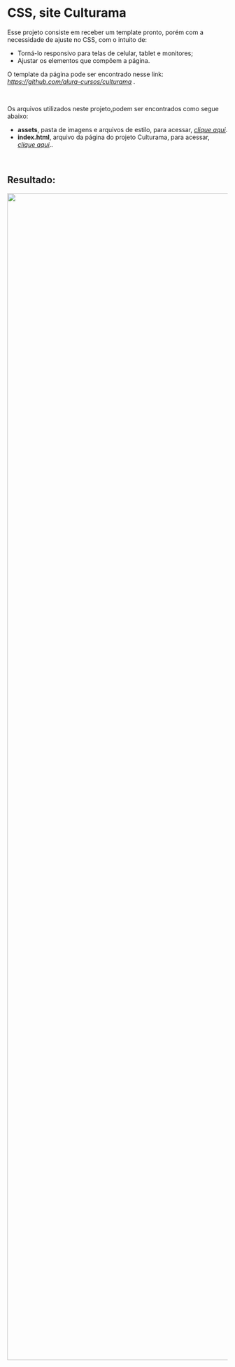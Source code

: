 <h1>CSS, site Culturama</h1>
Esse projeto consiste em receber um template pronto, porém com a necessidade de ajuste no CSS, com o intuito de:
<ul>
 	<li>Torná-lo responsivo para telas de celular, tablet e monitores;</li>
 	<li>Ajustar os elementos que compõem a página.</li>
</ul>
O template da página pode ser encontrado nesse link: <a href="https://github.com/alura-cursos/culturama" target="_blank" rel="nofollow noopener noreferrer"><span style="text-decoration: underline;"><em>https://github.com/alura-cursos/culturama</em></span></a> .

&nbsp;

Os arquivos utilizados neste projeto,podem ser encontrados como segue abaixo:
<ul>
 	<li><strong>assets</strong>, pasta de imagens e arquivos de estilo, para acessar, <a href="https://github.com/rodrigorissettoterra/Site-Culturama-CSS/tree/main/assets" target="_blank" rel="nofollow noopener noreferrer"><span style="text-decoration: underline;"><em>clique aqui</em></span></a>.</li>
 	<li><strong>index.html</strong>, arquivo da página do projeto Culturama, para acessar, <a href="https://github.com/rodrigorissettoterra/Site-Culturama-CSS/blob/main/index.html" target="_blank" rel="nofollow noopener noreferrer"><span style="text-decoration: underline;"><em>clique aqui</em></span></a>..</li>
</ul>
&nbsp;
<h2>Resultado:</h2>
<img class="aligncenter size-full wp-image-18816" src="https://www.makerzine.com.br/wp-content/uploads/2023/02/Site_culturama.png" alt="" width="2028" height="2670" data-wp-editing="1" />
